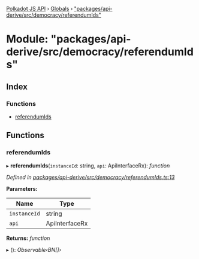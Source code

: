 [Polkadot JS API](../README.md) › [Globals](../globals.md) › ["packages/api-derive/src/democracy/referendumIds"](_packages_api_derive_src_democracy_referendumids_.md)

# Module: "packages/api-derive/src/democracy/referendumIds"

## Index

### Functions

* [referendumIds](_packages_api_derive_src_democracy_referendumids_.md#referendumids)

## Functions

###  referendumIds

▸ **referendumIds**(`instanceId`: string, `api`: ApiInterfaceRx): *function*

*Defined in [packages/api-derive/src/democracy/referendumIds.ts:13](https://github.com/polkadot-js/api/blob/b56c1a828/packages/api-derive/src/democracy/referendumIds.ts#L13)*

**Parameters:**

Name | Type |
------ | ------ |
`instanceId` | string |
`api` | ApiInterfaceRx |

**Returns:** *function*

▸ (): *Observable‹BN[]›*

